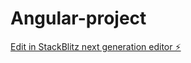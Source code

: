# Angular-project

[Edit in StackBlitz next generation editor ⚡️](https://stackblitz.com/~/github.com/meenadevi86/Angular-project)